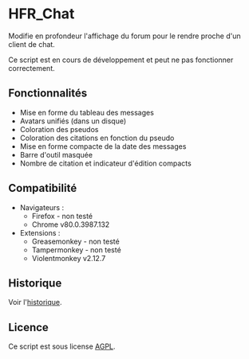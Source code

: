 # HFR_Chat

Modifie en profondeur l'affichage du forum pour le rendre proche d'un client de chat.

Ce script est en cours de développement et peut ne pas fonctionner correctement.

## Fonctionnalités

- Mise en forme du tableau des messages
- Avatars unifiés (dans un disque)
- Coloration des pseudos
- Coloration des citations en fonction du pseudo
- Mise en forme compacte de la date des messages
- Barre d'outil masquée
- Nombre de citation et indicateur d'édition compacts

## Compatibilité

- Navigateurs : 
  - Firefox - non testé
  - Chrome v80.0.3987.132
- Extensions :
  - Greasemonkey - non testé
  - Tampermonkey - non testé
  - Violentmonkey v2.12.7

## Historique

Voir l'[historique](CHANGELOG.md).

## Licence

Ce script est sous license [AGPL](LICENSE).
